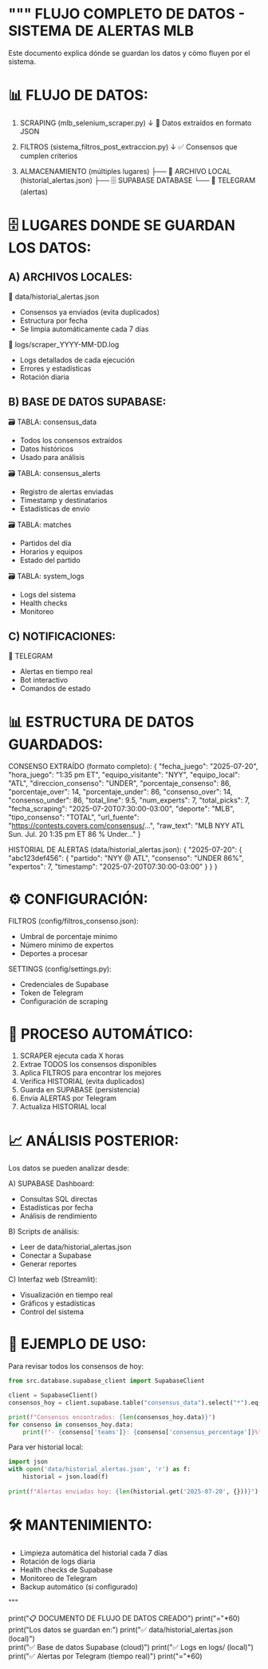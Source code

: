 """
FLUJO COMPLETO DE DATOS - SISTEMA DE ALERTAS MLB
==============================================

Este documento explica dónde se guardan los datos y cómo fluyen por el sistema.

📊 FLUJO DE DATOS:
==================

1. SCRAPING (mlb_selenium_scraper.py)
   ↓
   📝 Datos extraídos en formato JSON
   
2. FILTROS (sistema_filtros_post_extraccion.py)
   ↓
   ✅ Consensos que cumplen criterios
   
3. ALMACENAMIENTO (múltiples lugares)
   ├── 📁 ARCHIVO LOCAL (historial_alertas.json)
   ├── 🗄️ SUPABASE DATABASE
   └── 📱 TELEGRAM (alertas)

🗄️ LUGARES DONDE SE GUARDAN LOS DATOS:
======================================

A) ARCHIVOS LOCALES:
-------------------
📁 data/historial_alertas.json
   - Consensos ya enviados (evita duplicados)
   - Estructura por fecha
   - Se limpia automáticamente cada 7 días

📁 logs/scraper_YYYY-MM-DD.log
   - Logs detallados de cada ejecución
   - Errores y estadísticas
   - Rotación diaria

B) BASE DE DATOS SUPABASE:
-------------------------
🗃️ TABLA: consensus_data
   - Todos los consensos extraídos
   - Datos históricos
   - Usado para análisis

🗃️ TABLA: consensus_alerts
   - Registro de alertas enviadas
   - Timestamp y destinatarios
   - Estadísticas de envío

🗃️ TABLA: matches
   - Partidos del día
   - Horarios y equipos
   - Estado del partido

🗃️ TABLA: system_logs
   - Logs del sistema
   - Health checks
   - Monitoreo

C) NOTIFICACIONES:
-----------------
📱 TELEGRAM
   - Alertas en tiempo real
   - Bot interactivo
   - Comandos de estado

📊 ESTRUCTURA DE DATOS GUARDADOS:
=================================

CONSENSO EXTRAÍDO (formato completo):
{
    "fecha_juego": "2025-07-20",
    "hora_juego": "1:35 pm ET",
    "equipo_visitante": "NYY",
    "equipo_local": "ATL", 
    "direccion_consenso": "UNDER",
    "porcentaje_consenso": 86,
    "porcentaje_over": 14,
    "porcentaje_under": 86,
    "consenso_over": 14,
    "consenso_under": 86,
    "total_line": 9.5,
    "num_experts": 7,
    "total_picks": 7,
    "fecha_scraping": "2025-07-20T07:30:00-03:00",
    "deporte": "MLB",
    "tipo_consenso": "TOTAL",
    "url_fuente": "https://contests.covers.com/consensus/...",
    "raw_text": "MLB NYY ATL Sun. Jul. 20 1:35 pm ET 86 % Under..."
}

HISTORIAL DE ALERTAS (data/historial_alertas.json):
{
    "2025-07-20": {
        "abc123def456": {
            "partido": "NYY @ ATL",
            "consenso": "UNDER 86%",
            "expertos": 7,
            "timestamp": "2025-07-20T07:30:00-03:00"
        }
    }
}

⚙️ CONFIGURACIÓN:
================

FILTROS (config/filtros_consenso.json):
- Umbral de porcentaje mínimo
- Número mínimo de expertos
- Deportes a procesar

SETTINGS (config/settings.py):
- Credenciales de Supabase
- Token de Telegram
- Configuración de scraping

🔄 PROCESO AUTOMÁTICO:
====================

1. SCRAPER ejecuta cada X horas
2. Extrae TODOS los consensos disponibles
3. Aplica FILTROS para encontrar los mejores
4. Verifica HISTORIAL (evita duplicados)
5. Guarda en SUPABASE (persistencia)
6. Envía ALERTAS por Telegram
7. Actualiza HISTORIAL local

📈 ANÁLISIS POSTERIOR:
=====================

Los datos se pueden analizar desde:

A) SUPABASE Dashboard:
   - Consultas SQL directas
   - Estadísticas por fecha
   - Análisis de rendimiento

B) Scripts de análisis:
   - Leer de data/historial_alertas.json
   - Conectar a Supabase
   - Generar reportes

C) Interfaz web (Streamlit):
   - Visualización en tiempo real
   - Gráficos y estadísticas
   - Control del sistema

🎯 EJEMPLO DE USO:
=================

Para revisar todos los consensos de hoy:
```python
from src.database.supabase_client import SupabaseClient

client = SupabaseClient()
consensos_hoy = client.supabase.table("consensus_data").select("*").eq("date", "2025-07-20").execute()

print(f"Consensos encontrados: {len(consensos_hoy.data)}")
for consenso in consensos_hoy.data:
    print(f"- {consenso['teams']}: {consenso['consensus_percentage']}%")
```

Para ver historial local:
```python
import json
with open('data/historial_alertas.json', 'r') as f:
    historial = json.load(f)
    
print(f"Alertas enviadas hoy: {len(historial.get('2025-07-20', {}))}")
```

🛠️ MANTENIMIENTO:
=================

- Limpieza automática del historial cada 7 días
- Rotación de logs diaria  
- Health checks de Supabase
- Monitoreo de Telegram
- Backup automático (si configurado)

"""

print("📋 DOCUMENTO DE FLUJO DE DATOS CREADO")
print("="*60)
print("Los datos se guardan en:")
print("✅ data/historial_alertas.json (local)")  
print("✅ Base de datos Supabase (cloud)")
print("✅ Logs en logs/ (local)")
print("✅ Alertas por Telegram (tiempo real)")
print("="*60)
